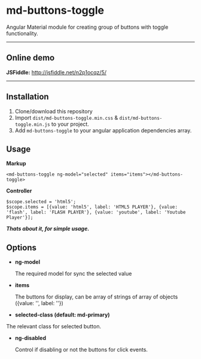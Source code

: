 md-buttons-toggle
===================
Angular Material module for creating group of buttons with toggle functionality.

----------

Online demo
-------------
**JSFiddle:** http://jsfiddle.net/n2p1ocqz/5/


----------

Installation
-------------

 1. Clone/download this repository
 2. Import `dist/md-buttons-toggle.min.css` & `dist/md-buttons-toggle.min.js` to your project.
 2. Add `md-buttons-toggle` to your angular application dependencies array.


Usage
-------------
**Markup**

    <md-buttons-toggle ng-model="selected" items="items"></md-buttons-toggle>

**Controller**

    $scope.selected = 'html5';
    $scope.items = [{value: 'html5', label: 'HTML5 PLAYER'}, {value: 'flash', label: 'FLASH PLAYER'}, {value: 'youtube', label: 'Youtube Player'}];

***Thats about it, for simple usage.***

Options
-------------

 - **ng-model**

     The required model for sync the selected value

 
 - **items**

     The buttons for display, can be array of strings of array of objects ({value: '', label: ''})

 - **selected-class (default: md-primary)**

 The relevant class for selected button.

 - **ng-disabled**

    Control if disabling or not the buttons for click events.

